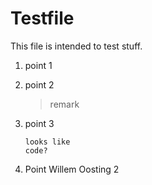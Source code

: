 # Testfile

This file is intended to test stuff.

1. point 1

1. point 2

	>remark

1. point 3
	
	```
	looks like
	code?
	```

1. Point Willem Oosting 2

